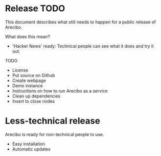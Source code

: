 # Release TODO

This document describes what still needs to happen for a public release of Arecibo.

What does this mean?
- 'Hacker News' ready: Technical people can see what it does and try it out.

TODO
- License
- Put source on Github
- Create webpage
- Demo instance
- Instructions on how to run Arecibo as a service
- Clean up dependencies
- Insert to close nodes

# Less-technical release

Arecibo is ready for non-technical people to use.

- Easy installation
- Automatic updates

